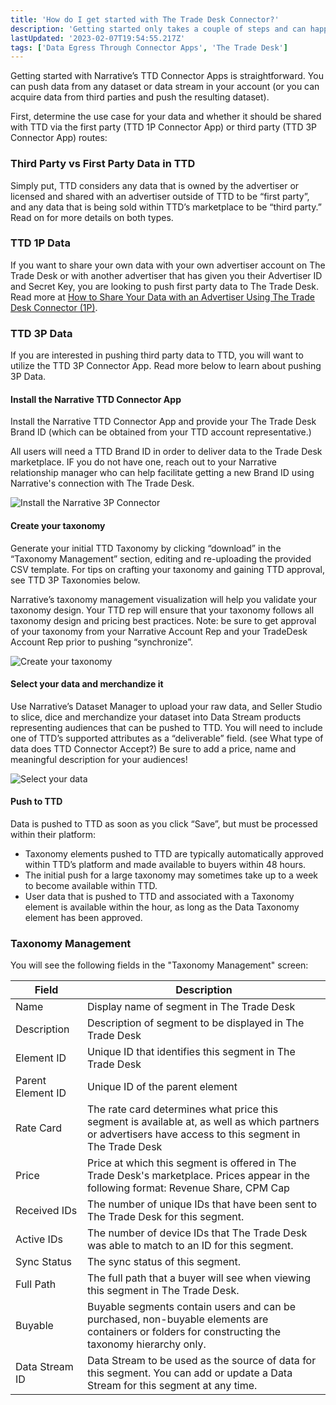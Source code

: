 ```yaml
---
title: 'How do I get started with The Trade Desk Connector?'
description: 'Getting started only takes a couple of steps and can happen in minutes'
lastUpdated: '2023-02-07T19:54:55.217Z'
tags: ['Data Egress Through Connector Apps', 'The Trade Desk']
---
```

Getting started with Narrative’s TTD Connector Apps is straightforward. You can push data from any dataset or data stream in your account \(or you can acquire data from third parties and push the resulting dataset\).

First, determine the use case for your data and whether it should be shared with TTD via the first party \(TTD 1P Connector App) or third party \(TTD 3P Connector App\) routes:

### Third Party vs First Party Data in TTD

Simply put, TTD considers any data that is owned by the advertiser or licensed and shared with an advertiser outside of TTD to be “first party”, and any data that is being sold within TTD’s marketplace to be “third party.” Read on for more details on both types.

### TTD 1P Data

If you want to share your own data with your own advertiser account on The Trade Desk or with another advertiser that has given you their Advertiser ID and Secret Key, you are looking to push first party data to The Trade Desk.  Read more at [How to Share Your Data with an Advertiser Using The Trade Desk Connector (1P)](/knowledge-base/4.how-to-guides/tradedesk-connector/ttd-1p-data).

### TTD 3P Data

If you are interested in pushing third party data to TTD, you will want to utilize the TTD 3P Connector App. Read more below to learn about pushing 3P Data.

#### Install the Narrative TTD Connector App

Install the Narrative TTD Connector App and provide your The Trade Desk Brand ID \(which can be obtained from your TTD account representative.\)

All users will need a TTD Brand ID in order to deliver data to the Trade Desk marketplace.  IF you do not have one, reach out to your Narrative relationship manager who can help facilitate getting a new Brand ID using Narrative's connection with The Trade Desk. 

![Install the Narrative 3P Connector](https://solutions.narrative.io/hubfs/image-png.png)

#### Create your taxonomy

Generate your initial TTD Taxonomy by clicking “download” in the “Taxonomy Management” section, editing and re-uploading the provided CSV template. For tips on crafting your taxonomy and gaining TTD approval, see TTD 3P Taxonomies below.

Narrative’s taxonomy management visualization will help you validate your taxonomy design. Your TTD rep will ensure that your taxonomy follows all taxonomy design and pricing best practices. Note: be sure to get approval of your taxonomy from your Narrative Account Rep and your TradeDesk Account Rep prior to pushing “synchronize”.

![Create your taxonomy](https://solutions.narrative.io/hubfs/image-png-1.png)

#### Select your data and merchandize it

Use Narrative’s Dataset Manager to upload your raw data, and Seller Studio to slice, dice and merchandize your dataset into Data Stream products representing audiences that can be pushed to TTD. You will need to include one of TTD’s supported attributes as a “deliverable” field. \(see What type of data does TTD Connector Accept?\) Be sure to add a price, name and meaningful description for your audiences!

![Select your data](https://solutions.narrative.io/hubfs/image-png-2.png)

#### Push to TTD

Data is pushed to TTD as soon as you click “Save”, but must be processed within their platform:

* Taxonomy elements pushed to TTD are typically automatically approved within TTD’s platform and made available to buyers within 48 hours.
* The initial push for a large taxonomy may sometimes take up to a week to become available within TTD.
* User data that is pushed to TTD and associated with a Taxonomy element is available within the hour, as long as the Data Taxonomy element has been approved.

### Taxonomy Management

You will see the following fields in the "Taxonomy Management" screen:

| Field              | Description                                                                                                                                                  |
|--------------------|--------------------------------------------------------------------------------------------------------------------------------------------------------------|
| Name               | Display name of segment in The Trade Desk                                                                                                                    |
| Description        | Description of segment to be displayed in The Trade Desk                                                                                                     |
| Element ID         | Unique ID that identifies this segment in The Trade Desk                                                                                                     |
| Parent Element ID  | Unique ID of the parent element                                                                                                                              |
| Rate Card          | The rate card determines what price this segment is available at, as well as which partners or advertisers have access to this segment in The Trade Desk     |
| Price              | Price at which this segment is offered in The Trade Desk's marketplace. Prices appear in the following format: Revenue Share, CPM Cap                        |
| Received IDs       | The number of unique IDs that have been sent to The Trade Desk for this segment.                                                                             |
| Active IDs         | The number of device IDs that The Trade Desk was able to match to an ID for this segment.                                                                    |
| Sync Status        | The sync status of this segment.                                                                                                                             |
| Full Path          | The full path that a buyer will see when viewing this segment in The Trade Desk.                                                                             |
| Buyable            | Buyable segments contain users and can be purchased, non-buyable elements are containers or folders for constructing the taxonomy hierarchy only.            |
| Data Stream ID     | Data Stream to be used as the source of data for this segment. You can add or update a Data Stream for this segment at any time.                             |
